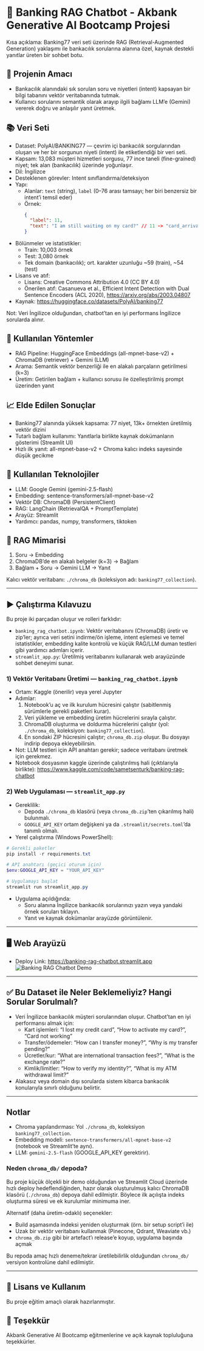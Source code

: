 # 🏦 Banking RAG Chatbot - Akbank Generative AI Bootcamp Projesi

Kısa açıklama: Banking77 veri seti üzerinde RAG (Retrieval-Augmented Generation) yaklaşımı ile bankacılık sorularına alanına özel, kaynak destekli yanıtlar üreten bir sohbet botu.

## 🎯 Projenin Amacı
- Bankacılık alanındaki sık sorulan soru ve niyetleri (intent) kapsayan bir bilgi tabanını vektör veritabanında tutmak.
- Kullanıcı sorularını semantik olarak arayıp ilgili bağlamı LLM’e (Gemini) vererek doğru ve anlaşılır yanıt üretmek.

## 📚 Veri Seti
- Dataset: PolyAI/BANKING77 — çevrim içi bankacılık sorgularından oluşan ve her bir sorgunun niyeti (intent) ile etiketlendiği bir veri seti.
- Kapsam: 13,083 müşteri hizmetleri sorgusu, 77 ince taneli (fine-grained) niyet; tek alan (bankacılık) üzerinde yoğunlaşır.
- Dil: İngilizce
- Desteklenen görevler: Intent sınıflandırma/deteksiyon
- Yapı:
  - Alanlar: `text` (string), `label` (0–76 arası tamsayı; her biri benzersiz bir intent’i temsil eder)
  - Örnek:
    ```json
    {
      "label": 11,
      "text": "I am still waiting on my card?" // 11 -> "card_arrival"
    }
    ```
- Bölünmeler ve istatistikler:
  - Train: 10,003 örnek
  - Test: 3,080 örnek
  - Tek domain (bankacılık); ort. karakter uzunluğu ~59 (train), ~54 (test)
- Lisans ve atıf:
  - Lisans: Creative Commons Attribution 4.0 (CC BY 4.0)
  - Önerilen atıf: Casanueva et al., Efficient Intent Detection with Dual Sentence Encoders (ACL 2020), https://arxiv.org/abs/2003.04807
- Kaynak: https://huggingface.co/datasets/PolyAI/banking77

Not: Veri İngilizce olduğundan, chatbot’tan en iyi performans İngilizce sorularda alınır.


## 🧪 Kullanılan Yöntemler
- RAG Pipeline: HuggingFace Embeddings (all-mpnet-base-v2) + ChromaDB (retriever) + Gemini (LLM)
- Arama: Semantik vektör benzerliği ile en alakalı parçaların getirilmesi (k=3)
- Üretim: Getirilen bağlam + kullanıcı sorusu ile özelleştirilmiş prompt üzerinden yanıt

## 📈 Elde Edilen Sonuçlar
- Banking77 alanında yüksek kapsama: 77 niyet, 13k+ örnekten üretilmiş vektör dizini
- Tutarlı bağlam kullanımı: Yanıtlarla birlikte kaynak dokümanların gösterimi (Streamlit UI)
- Hızlı ilk yanıt: all-mpnet-base-v2 + Chroma kalıcı indeks sayesinde düşük gecikme

## 🧰 Kullanılan Teknolojiler
- LLM: Google Gemini (gemini-2.5-flash)
- Embedding: sentence-transformers/all-mpnet-base-v2
- Vektör DB: ChromaDB (PersistentClient)
- RAG: LangChain (RetrievalQA + PromptTemplate)
- Arayüz: Streamlit
- Yardımcı: pandas, numpy, transformers, tiktoken

## 🧩 RAG Mimarisi
1) Soru → Embedding
2) ChromaDB’de en alakalı belgeler (k=3) → Bağlam
3) Bağlam + Soru → Gemini LLM → Yanıt

Kalıcı vektör veritabanı: `./chroma_db` (koleksiyon adı: `banking77_collection`).

---

## ▶️ Çalıştırma Kılavuzu

Bu proje iki parçadan oluşur ve rolleri farklıdır:
- `banking_rag_chatbot.ipynb`: Vektör veritabanını (ChromaDB) üretir ve zip’ler; ayrıca veri setini indirme/ön işleme, intent eşlemesi ve temel istatistikler, embedding kalite kontrolü ve küçük RAG/LLM duman testleri gibi yardımcı adımları içerir.
- `streamlit_app.py`: Üretilmiş veritabanını kullanarak web arayüzünde sohbet deneyimi sunar.

### 1) Vektör Veritabanı Üretimi — `banking_rag_chatbot.ipynb`
- Ortam: Kaggle (önerilir) veya yerel Jupyter
- Adımlar:
  1. Notebook’u aç ve ilk kurulum hücresini çalıştır (sabitlenmiş sürümlerle gerekli paketleri kurar).
  2. Veri yükleme ve embedding üretim hücrelerini sırayla çalıştır.
  3. ChromaDB oluşturma ve doldurma hücrelerini çalıştır (yol: `./chroma_db`, koleksiyon: `banking77_collection`).
  4. En sondaki ZIP hücresini çalıştır; `chroma_db.zip` oluşur. Bu dosyayı indirip depoya ekleyebilirsin.
- Not: LLM testleri için API anahtarı gerekir; sadece veritabanı üretmek için gerekmez.
- Notebook dosyasının kaggle üzerinde çalıştırılmış hali (çıktılarıyla birlikte): https://www.kaggle.com/code/sametsenturk/banking-rag-chatbot

### 2) Web Uygulaması — `streamlit_app.py`
- Gereklilik:
  - Depoda `./chroma_db` klasörü (veya `chroma_db.zip`’ten çıkarılmış hali) bulunmalı.
  - `GOOGLE_API_KEY` ortam değişkeni ya da `.streamlit/secrets.toml`’da tanımlı olmalı.
- Yerel çalıştırma (Windows PowerShell):
```powershell
# Gerekli paketler
pip install -r requirements.txt

# API anahtarı (geçici oturum için)
$env:GOOGLE_API_KEY = "YOUR_API_KEY"

# Uygulamayı başlat
streamlit run streamlit_app.py
```
- Uygulama açıldığında:
  - Soru alanına İngilizce bankacılık sorularınızı yazın veya yandaki örnek soruları tıklayın.
  - Yanıt ve kaynak dokümanlar arayüzde görüntülenir.

---

## 🖥️ Web Arayüzü
- Deploy Link: https://banking-rag-chatbot.streamlit.app
![Banking RAG Chatbot Demo](assets/demo.gif)

---

## ✅ Bu Dataset ile Neler Beklemeliyiz? Hangi Sorular Sorulmalı?
- Veri İngilizce bankacılık müşteri sorularından oluşur. Chatbot’tan en iyi performansı almak için:
  - Kart işlemleri: “I lost my credit card”, “How to activate my card?”, “Card not working”
  - Transfer/ödemeler: “How can I transfer money?”, “Why is my transfer pending?”
  - Ücretler/kur: “What are international transaction fees?”, “What is the exchange rate?”
  - Kimlik/limitler: “How to verify my identity?”, “What is my ATM withdrawal limit?”
- Alakasız veya domain dışı sorularda sistem kibarca bankacılık konularıyla sınırlı olduğunu belirtir.

---

## Notlar
- Chroma yapılandırması: Yol `./chroma_db`, koleksiyon `banking77_collection`.
- Embedding modeli: `sentence-transformers/all-mpnet-base-v2` (notebook ve Streamlit’te aynı).
- LLM: `gemini-2.5-flash` (GOOGLE_API_KEY gerektirir).

### Neden `chroma_db/` depoda?
Bu proje küçük ölçekli bir demo olduğundan ve Streamlit Cloud üzerinde hızlı deploy hedeflendiğinden, hazır olarak oluşturulmuş kalıcı ChromaDB klasörü (`./chroma_db`) depoya dahil edilmiştir. Böylece ilk açılışta indeks oluşturma süresi ve ek kurulumlar minimuma iner.

Alternatif (daha üretim-odaklı) seçenekler:
- Build aşamasında indeksi yeniden oluşturmak (örn. bir setup script’i ile)
- Uzak bir vektör veritabanı kullanmak (Pinecone, Qdrant, Weaviate vb.)
- `chroma_db.zip` gibi bir artefact’ı release’e koyup, uygulama başında açmak

Bu repoda amaç hızlı deneme/tekrar üretilebilirlik olduğundan `chroma_db/` versiyon kontrolüne dahil edilmiştir.

---

## 📝 Lisans ve Kullanım
Bu proje eğitim amaçlı olarak hazırlanmıştır.

## 🙌 Teşekkür
Akbank Generative AI Bootcamp eğitmenlerine ve açık kaynak topluluğuna teşekkürler.
